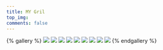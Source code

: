 ```yaml
---
title: MY Gril
top_img:
comments: false
---
```



{% gallery %}
![](https://xiaozhidage.gitee.io/image_treasure-house/hexoimage/image/40w.jpg)
![](https://xiaozhidage.gitee.io/image_treasure-house/hexoimage/image/640.png)
![](https://xiaozhidage.gitee.io/image_treasure-house/hexoimage/image/v21440w.jpg)
![](https://xiaozhidage.gitee.io/image_treasure-house/hexoimage/image/2/1609046896790.jpg)
![](https://xiaozhidage.gitee.io/image_treasure-house/hexoimage/image/2/1615249544123.jpeg)
![](https://xiaozhidage.gitee.io/image_treasure-house/hexoimage/image/wallhaven-pko8lm_1920x1080.jpg)
![](https://xiaozhidage.gitee.io/image_treasure-house/hexoimage/image/wallhaven-e7xdwk.jpg)
![](https://xiaozhidage.gitee.io/image_treasure-house/hexoimage/image/wallhaven-9mdlwk_1920x1080.jpg)
![](https://xiaozhidage.gitee.io/image_treasure-house/hexoimage/image/wallhaven-l38kvy.jpg)
{% endgallery %}

